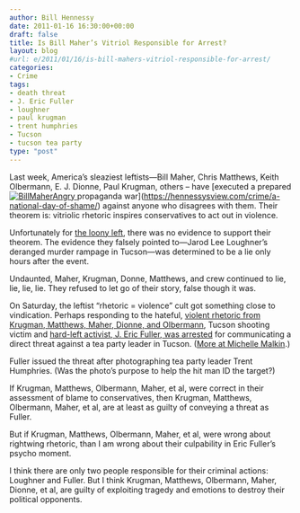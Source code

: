 ```yaml
---
author: Bill Hennessy
date: 2011-01-16 16:30:00+00:00
draft: false
title: Is Bill Maher’s Vitriol Responsible for Arrest?
layout: blog
#url: e/2011/01/16/is-bill-mahers-vitriol-responsible-for-arrest/
categories:
- Crime
tags:
- death threat
- J. Eric Fuller
- loughner
- paul krugman
- trent humphries
- Tucson
- tucson tea party
type: "post"
---
```


Last week, America’s sleaziest leftists—Bill Maher, Chris Matthews, Keith Olbermann, E. J. Dionne, Paul Krugman, others – have [executed a prepared [![BillMaherAngry](https://hennessysview.com/wp-content/uploads/2011/01/BillMaherAngry_thumb.jpg)
](https://hennessysview.com/wp-content/uploads/2011/01/BillMaherAngry.jpg)propaganda war](https://hennessysview.com/crime/a-national-day-of-shame/) against anyone who disagrees with them. Their theorem is: vitriolic rhetoric inspires conservatives to act out in violence.

 

Unfortunately for [the loony left](https://gatewaypundit.rightnetwork.com/2011/01/figures-charles-johnsons-hero-arrested-for-threatening-to-kill-tea-party-leader-on-national-tv/), there was no evidence to support their theorem. The evidence they falsely pointed to—Jarod Lee Loughner’s deranged murder rampage in Tucson—was determined to be a lie only hours after the event.

 

Undaunted, Maher, Krugman, Donne, Matthews, and crew continued to lie, lie, lie, lie. They refused to let go of their story, false though it was.

 

On Saturday, the leftist “rhetoric = violence” cult got something close to vindication. Perhaps responding to the hateful, [violent rhetoric from Krugman, Matthews, Maher, Dionne, and Olbermann](https://hotair.com/archives/2011/01/15/quotes-of-the-day-570/), Tucson shooting victim and [hard-left activist, J. Eric Fuller, was arrested](https://biggovernment.com/publius/2011/01/16/activist-who-made-death-threat-to-tea-party-leader-committed-for-a-psychiatric-evaluation/?utm_source=feedburner&utm_medium=feed&utm_campaign=Feed:+BigGovernment+(Big+Government)) for communicating a direct threat against a tea party leader in Tucson. ([More at Michelle Malkin](https://michellemalkin.com/2011/01/15/tucson-shooting-victim-charged-for-death-threat-to-tea-party-leader/).)

 

Fuller issued the threat after photographing tea party leader Trent Humphries. (Was the photo’s purpose to help the hit man ID the target?)

 

If Krugman, Matthews, Olbermann, Maher, et al, were correct in their assessment of blame to conservatives, then Krugman, Matthews, Olbermann, Maher, et al, are at least as guilty of conveying a threat as Fuller.

 

But if Krugman, Matthews, Olbermann, Maher, et al, were wrong about rightwing rhetoric, than I am wrong about their culpability in Eric Fuller’s psycho moment.

 

I think there are only two people responsible for their criminal actions: Loughner and Fuller. But I think Krugman, Matthews, Olbermann, Maher, Dionne, et al, are guilty of exploiting tragedy and emotions to destroy their political opponents.
